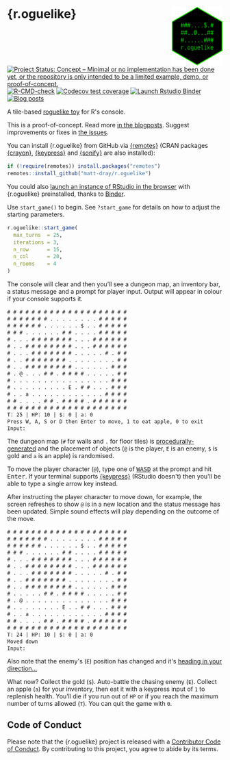 
# {r.oguelike} <img src="man/figures/logo.png" align="right" height="138" />

<!-- badges: start -->

[![Project Status: Concept – Minimal or no implementation has been done yet, or the repository is only intended to be a limited example, demo, or proof-of-concept.](https://www.repostatus.org/badges/latest/concept.svg)](https://www.repostatus.org/#concept)
[![R-CMD-check](https://github.com/matt-dray/r.oguelike/workflows/R-CMD-check/badge.svg)](https://github.com/matt-dray/r.oguelike/actions)
[![Codecov test coverage](https://codecov.io/gh/matt-dray/r.oguelike/branch/main/graph/badge.svg)](https://app.codecov.io/gh/matt-dray/r.oguelike?branch=main)
[![Launch Rstudio
Binder](http://mybinder.org/badge_logo.svg)](https://mybinder.org/v2/gh/matt-dray/play-r.oguelike/main?urlpath=rstudio)
[![Blog posts](https://img.shields.io/badge/rostrum.blog-posts-008900?labelColor=000000&logo=data%3Aimage%2Fgif%3Bbase64%2CR0lGODlhEAAQAPEAAAAAABWCBAAAAAAAACH5BAlkAAIAIf8LTkVUU0NBUEUyLjADAQAAACwAAAAAEAAQAAAC55QkISIiEoQQQgghRBBCiCAIgiAIgiAIQiAIgSAIgiAIQiAIgRAEQiAQBAQCgUAQEAQEgYAgIAgIBAKBQBAQCAKBQEAgCAgEAoFAIAgEBAKBIBAQCAQCgUAgEAgCgUBAICAgICAgIBAgEBAgEBAgEBAgECAgICAgECAQIBAQIBAgECAgICAgICAgECAQECAQICAgICAgICAgEBAgEBAgEBAgICAgICAgECAQIBAQIBAgECAgICAgIBAgECAQECAQIBAgICAgIBAgIBAgEBAgECAgECAgICAgICAgECAgECAgQIAAAQIKAAAh%2BQQJZAACACwAAAAAEAAQAAAC55QkIiESIoQQQgghhAhCBCEIgiAIgiAIQiAIgSAIgiAIQiAIgRAEQiAQBAQCgUAQEAQEgYAgIAgIBAKBQBAQCAKBQEAgCAgEAoFAIAgEBAKBIBAQCAQCgUAgEAgCgUBAICAgICAgIBAgEBAgEBAgEBAgECAgICAgECAQIBAQIBAgECAgICAgICAgECAQECAQICAgICAgICAgEBAgEBAgEBAgICAgICAgECAQIBAQIBAgECAgICAgIBAgECAQECAQIBAgICAgIBAgIBAgEBAgECAgECAgICAgICAgECAgECAgQIAAAQIKAAA7)](https://www.rostrum.blog/tags/r.oguelike/)

<!-- badges: end -->

A tile-based [roguelike toy](https://en.wikipedia.org/wiki/Roguelike) for R's console.

This is a proof-of-concept. Read more [in the blogposts](https://www.rostrum.blog/tags/r.oguelike/). Suggest improvements or fixes in [the issues](https://github.com/matt-dray/r.oguelike/issues).

You can install {r.oguelike} from GitHub via [{remotes}](https://CRAN.R-project.org/package=remotes) (CRAN packages [{crayon}](https://CRAN.R-project.org/package=crayon), [{keypress}](https://CRAN.R-project.org/package=keypress) and [{sonify}](https://CRAN.R-project.org/package=sonify) are also installed):

``` r
if (!require(remotes)) install.packages("remotes")
remotes::install_github("matt-dray/r.oguelike")
```

You could also [launch an instance of RStudio in the browser](https://mybinder.org/v2/gh/matt-dray/play-r.oguelike/main?urlpath=rstudio) with {r.oguelike} preinstalled, thanks to [Binder](https://mybinder.org/).

Use `start_game()` to begin. See `?start_game` for details on how to adjust the starting parameters.

``` r
r.oguelike::start_game(
  max_turns  = 25,
  iterations = 3,
  n_row      = 15,
  n_col      = 20,
  n_rooms    = 4
)
```

The console will clear and then you’ll see a dungeon map, an inventory bar, a status message and a prompt for player input. Output will appear in colour if your console supports it.

```
# # # # # # # # # # # # # # # # # # # # 
# # # # # # # . . . . . . . . # # # # # 
# # # # # # . . . . . . $ . . # # # # # 
# # # . . . . . . # # . . . . # # # # # 
# . . . # # # # # # # . . . # # # # # # 
# . . # # # # # # # # . . . # # # # # # 
# . . . # # # # # # # . . . . . # . # # 
# . . # # # # # # # . . . . . . . . # # 
# . . # # # # # # # # . . . . . . # # # 
# . @ . . . # # . # # # # . . . . . # # 
# . . . . . . . . . . . . . . . . # # # 
# . . . . . . . . . E . # # . . . # # # 
# . . a . . . . . . . . . . . . # # # # 
# # . . . . # # . # # # # . # # # # # # 
# # # # # # # # # # # # # # # # # # # # 
T: 25 | HP: 10 | $: 0 | a: 0
Press W, A, S or D then Enter to move, 1 to eat apple, 0 to exit
Input:
```

The dungeon map (`#` for walls and `.` for floor tiles) is [procedurally-generated](https://www.rostrum.blog/2022/05/01/dungeon/) and the placement of objects (`@` is the player, `E` is an enemy, `$` is gold and `a` is an apple) is randomised.

To move the player character (`@`), type one of [<kbd>W</kbd><kbd>A</kbd><kbd>S</kbd><kbd>D</kbd>](https://en.wikipedia.org/wiki/Arrow_keys#WASD_keys) at the prompt and hit <kbd>Enter</kbd>. If your terminal supports [{keypress}](https://github.com/gaborcsardi/keypress) (RStudio doesn't) then you'll be able to type a single arrow key instead.

After instructing the player character to move down, for example, the screen refreshes to show `@` is in a new location and the status message has been updated. Simple sound effects will play depending on the outcome of the move.

```
# # # # # # # # # # # # # # # # # # # # 
# # # # # # # . . . . . . . . # # # # # 
# # # # # # . . . . . . $ . . # # # # # 
# # # . . . . . . # # . . . . # # # # # 
# . . . # # # # # # # . . . # # # # # # 
# . . # # # # # # # # . . . # # # # # # 
# . . . # # # # # # # . . . . . # . # # 
# . . # # # # # # # . . . . . . . . # # 
# . . # # # # # # # # . . . . . . # # # 
# . . . . . # # . # # # # . . . . . # # 
# . @ . . . . . . . . . . . . . . # # # 
# . . . . . . . . E . . # # . . . # # # 
# . . a . . . . . . . . . . . . # # # # 
# # . . . . # # . # # # # . # # # # # # 
# # # # # # # # # # # # # # # # # # # # 
T: 24 | HP: 10 | $: 0 | a: 0
Moved down
Input:
```

Also note that the enemy's (`E`) position has changed and it's [heading in your direction...](https://www.rostrum.blog/2022/06/10/basic-search/)

What now? Collect the gold (`$`). Auto-battle the chasing enemy (`E`). Collect an apple (`a`) for your inventory, then eat it with a keypress input of `1` to replenish health. You’ll die if you run out of `HP` or if you reach the maximum number of turns allowed (`T`). You can quit the game with `0`.

## Code of Conduct

Please note that the {r.oguelike} project is released with a [Contributor Code of Conduct](https://contributor-covenant.org/version/2/0/CODE_OF_CONDUCT.html). By contributing to this project, you agree to abide by its terms.
